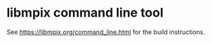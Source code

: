 # libmpix command line tool

See <https://libmpix.org/command_line.html> for the build instructions.
